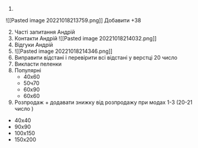 
1. 
![[Pasted image 20221018213759.png]]
Добавити +38

2. Часті запитання Андрій
3. Контакти Андрій
![[Pasted image 20221018214032.png]]
4. Відгуки Андрій
5. ![[Pasted image 20221018214346.png]]
6. Виправити відстані і перевірити всі відстані у верстці 20 число
7. Викласти пеленки 
8. Популярні 
   - 40x60
   - 50ч70
   - 60х90
   - 60х60
10. Розпродаж + додавати знижку від розпродажу при модах 1-3 
    (20-21 число )
   - 40х40
   - 90х90
   - 100х150
   - 150х200